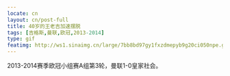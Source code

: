 ```yaml
---
locate: cn
layout: cn/post-full
title: 40岁的王老吉加速摆脱
tags: [吉格斯,曼联,欧冠,2013-2014]
type: gif
featimg: http://ws1.sinaimg.cn/large/7bb8bd97gy1fxzdmepyb9g20ci050npe.gif
---
```


2013-2014赛季欧冠小组赛A组第3轮，曼联1-0皇家社会。